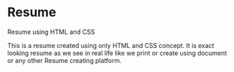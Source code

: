 # Resume
Resume using HTML and CSS

This is a resume created using only HTML and CSS concept.
It is exact looking resume as we see in real life like we print or create
using document or any other Resume creating platform.
